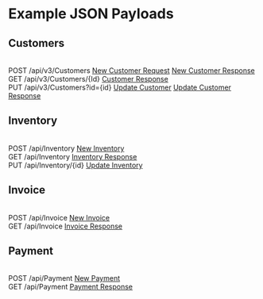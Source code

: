 
# Example JSON Payloads

## Customers 
<br/> POST /api/v3/Customers [New Customer Request](Customer/NewCustomerT.json) [New Customer Response](Customer/SynkSaveQueueResponseOfCustomerT.json)
<br/> GET  /api/v3/Customers/{Id} [Customer Response](Customer/GetCustomerT.json)
<br/> PUT  /api/v3/Customers?id={id} [Update Customer](Customer/NewCustomerT.json) [Update Customer Response](Customer/SynkSaveQueueResponseOfCustomerT.json)

## Inventory
<br/> POST /api/Inventory [New Inventory](Inventory/NewInventoryItemT.json)
<br/> GET  /api/Inventory [Inventory Response](Inventory/NewCustomerT.json)
<br/> PUT  /api/Inventory/{id} [Update Inventory](Inventory/NewInventoryItemT.json)

## Invoice
<br/> POST /api/Invoice [New Invoice](Invoice/NewInvoiceT.json)
<br/> GET  /api/Invoice [Invoice Response](Invoice/NewCustomerT.json)

## Payment
<br/> POST /api/Payment [New Payment](Payment/NewPaymentT.json)
<br/> GET  /api/Payment [Payment Response](Payment/NewCustomerT.json)

